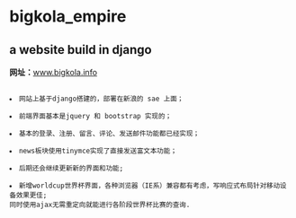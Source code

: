 bigkola_empire
==============

<h2>a website build in django</h2>

<b>网址：</b>www.bigkola.info

<pre><code>
<li>网站上基于django搭建的，部署在新浪的 sae 上面；</li>
<li>前端界面基本是jquery 和 bootstrap 实现的；</li>
<li>基本的登录、注册、留言、评论、发送邮件功能都已经实现；</li>
<li>news板块使用tinymce实现了直接发送富文本功能；</li>
<li>后期还会继续更新新的界面和功能;</li>
<li>新增worldcup世界杯界面，各种浏览器（IE系）兼容都有考虑，写响应式布局针对移动设备效果更佳;
同时使用ajax无需重定向就能进行各阶段世界杯比赛的查询.</li>
</code></pre>
